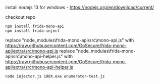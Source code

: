 install nodejs 13 for windows - https://nodejs.org/en/download/current/

checkout repo

```
npm install frida-mono-api
npm install frida-inject
```

replace "node_modules\frida-mono-api\src\mono-api.js"        with https://raw.githubusercontent.com/GoSecure/frida-mono-api/extra/src/mono-api.js
replace "node_modules\frida-mono-api\src\mono-api-helper.js" with https://raw.githubusercontent.com/GoSecure/frida-mono-api/extra/src/mono-api-helper.js

```
node injector.js 198X.exe enumerator-test.js
```

